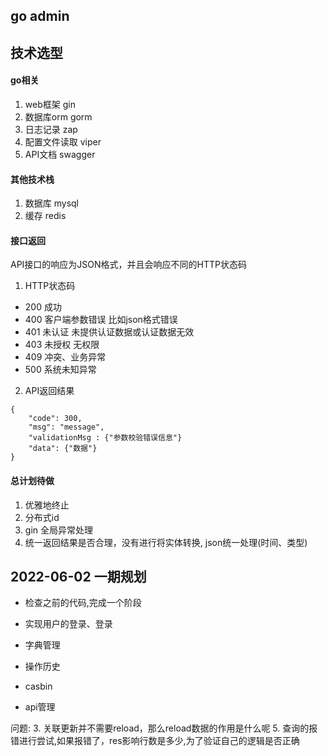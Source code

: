 ## go admin

## 技术选型

#### go相关

1. web框架 gin
2. 数据库orm gorm
3. 日志记录 zap
4. 配置文件读取 viper
5. API文档 swagger

#### 其他技术栈

1. 数据库 mysql
2. 缓存 redis

#### 接口返回

API接口的响应为JSON格式，并且会响应不同的HTTP状态码

1. HTTP状态码

- 200 成功
- 400 客户端参数错误 比如json格式错误
- 401 未认证 未提供认证数据或认证数据无效
- 403 未授权 无权限
- 409 冲突、业务异常
- 500 系统未知异常

2. API返回结果

```
{
    "code": 300,
    "msg": "message",
    "validationMsg : {"参数校验错误信息"}
    "data": {"数据"}
}
```

#### 总计划待做

1. 优雅地终止
2. 分布式id
3. gin 全局异常处理
4. 统一返回结果是否合理，没有进行将实体转换, json统一处理(时间、类型)

## 2022-06-02 一期规划

- 检查之前的代码,完成一个阶段

- 实现用户的登录、登录
- 字典管理
- 操作历史
- casbin
- api管理

问题:
3. 关联更新并不需要reload，那么reload数据的作用是什么呢
5. 查询的报错进行尝试,如果报错了，res影响行数是多少,为了验证自己的逻辑是否正确



